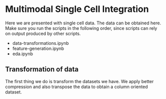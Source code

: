 # Multimodal Single Cell Integration
Here we are presented with single cell data. The data can be obtained here. Make sure you run the scripts in the following order, since scripts can rely on output produced by other scripts.
* data-transformations.ipynb
* feature-generation.ipynb
* eda.ipynb

## Transformation of data
The first thing we do is transform the datasets we have. We apply better compression and also transpose the data to obtain a column oriented dataset.